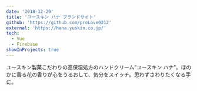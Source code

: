 ```yaml
---
date: '2018-12-29'
title: 'ユースキン ハナ ブランドサイト'
github: 'https://github.com/proLove0212'
external: 'https://hana.yuskin.co.jp/'
tech:
  - Vue
  - Firebase
showInProjects: true
---
```


ユースキン製薬こだわりの高保湿処方のハンドクリーム“ユースキン ハナ”。ほのかに香る花の香りが心をうるおして、気分をスイッチ。思わずさわりたくなる手に。
